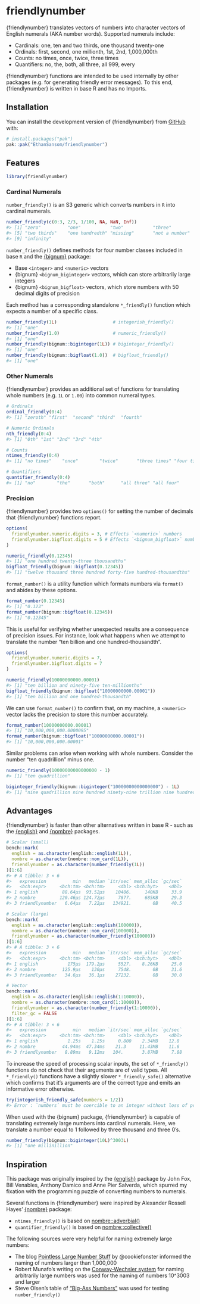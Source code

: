 
<!-- README.md is generated from README.Rmd. Please edit that file -->

# friendlynumber

<!-- badges: start -->
<!-- badges: end -->

{friendlynumber} translates vectors of numbers into character vectors of
English numerals (AKA number words). Supported numerals include:

- Cardinals: one, ten and two thirds, one thousand twenty-one
- Ordinals: first, second, one millionth, 1st, 2nd, 1,000,000th
- Counts: no times, once, twice, three times
- Quantifiers: no, the, both, all three, all 999, every

{friendlynumber} functions are intended to be used internally by other
packages (e.g. for generating friendly error messages). To this end,
{friendlynumber} is written in base R and has no Imports.

## Installation

You can install the development version of {friendlynumber} from
[GitHub](https://github.com/) with:

``` r
# install.packages("pak")
pak::pak("EthanSansom/friendlynumber")
```

## Features

``` r
library(friendlynumber)
```

### Cardinal Numerals

`number_friendly()` is an S3 generic which converts numbers in `R` into
cardinal numerals.

``` r
number_friendly(c(0:3, 2/3, 1/100, NA, NaN, Inf))
#> [1] "zero"          "one"           "two"           "three"        
#> [5] "two thirds"    "one hundredth" "missing"       "not a number" 
#> [9] "infinity"
```

`number_friendly()` defines methods for four number classes included in
base `R` and the [{bignum}](https://davidchall.github.io/bignum/)
package:

- Base `<integer>` and `<numeric>` vectors
- {bignum} `<bignum_biginteger>` vectors, which can store arbitrarily
  large integers
- {bignum} `<bignum_bigfloat>` vectors, which store numbers with 50
  decimal digits of precision

Each method has a corresponding standalone `*_friendly()` function which
expects a number of a specific class.

``` r
number_friendly(1L)                     # integerish_friendly()
#> [1] "one"
number_friendly(1.0)                    # numeric_friendly()
#> [1] "one"
number_friendly(bignum::biginteger(1L)) # biginteger_friendly()
#> [1] "one"
number_friendly(bignum::bigfloat(1.0))  # bigfloat_friendly()
#> [1] "one"
```

### Other Numerals

{friendlynumber} provides an additional set of functions for translating
whole numbers (e.g. `1L` or `1.00`) into common numeral types.

``` r
# Ordinals
ordinal_friendly(0:4)
#> [1] "zeroth" "first"  "second" "third"  "fourth"

# Numeric Ordinals
nth_friendly(0:4)
#> [1] "0th" "1st" "2nd" "3rd" "4th"

# Counts
ntimes_friendly(0:4)
#> [1] "no times"    "once"        "twice"       "three times" "four times"

# Quantifiers
quantifier_friendly(0:4)
#> [1] "no"        "the"       "both"      "all three" "all four"
```

### Precision

{friendlynumber} provides two `options()` for setting the number of
decimals that {friendlynumber} functions report.

``` r
options(
  friendlynumber.numeric.digits = 3, # Effects `<numeric>` numbers
  friendlynumber.bigfloat.digits = 5 # Effects `<bignum_bigfloat>` numbers
)

numeric_friendly(0.12345)
#> [1] "one hundred twenty-three thousandths"
bigfloat_friendly(bignum::bigfloat(0.12345))
#> [1] "twelve thousand three hundred forty-five hundred-thousandths"
```

`format_number()` is a utility function which formats numbers via
`format()` and abides by these options.

``` r
format_number(0.12345)
#> [1] "0.123"
format_number(bignum::bigfloat(0.12345))
#> [1] "0.12345"
```

This is useful for verifying whether unexpected results are a
consequence of precision issues. For instance, look what happens when we
attempt to translate the number “ten billion and one
hundred-thousandth”.

``` r
options(
  friendlynumber.numeric.digits = 7, 
  friendlynumber.bigfloat.digits = 7
)

numeric_friendly(10000000000.00001)
#> [1] "ten billion and ninety-five ten-millionths"
bigfloat_friendly(bignum::bigfloat("10000000000.00001"))
#> [1] "ten billion and one hundred-thousandth"
```

We can use `format_number()` to confirm that, on my machine, a
`<numeric>` vector lacks the precision to store this number accurately.

``` r
format_number(10000000000.00001)
#> [1] "10,000,000,000.0000095"
format_number(bignum::bigfloat("10000000000.00001"))
#> [1] "10,000,000,000.00001"
```

Similar problems can arise when working with whole numbers. Consider the
number “ten quadrillion” minus one.

``` r
numeric_friendly(10000000000000000 - 1)
#> [1] "ten quadrillion"
```

``` r
biginteger_friendly(bignum::biginteger("10000000000000000") - 1L)
#> [1] "nine quadrillion nine hundred ninety-nine trillion nine hundred ninety-nine billion nine hundred ninety-nine million nine hundred ninety-nine thousand nine hundred ninety-nine"
```

## Advantages

{friendlynumber} is faster than other alternatives written in base R -
such as the
[{english}](https://cran.r-project.org/web/packages/english/index.html)
and [{nombre}](https://nombre.rossellhayes.com/) packages.

``` r
# Scalar (small)
bench::mark(
  english = as.character(english::english(1L)),
  nombre = as.character(nombre::nom_card(1L)),
  friendlynumber = as.character(number_friendly(1L))
)[1:6]
#> # A tibble: 3 × 6
#>   expression          min   median `itr/sec` mem_alloc `gc/sec`
#>   <bch:expr>     <bch:tm> <bch:tm>     <dbl> <bch:byt>    <dbl>
#> 1 english         88.64µs  93.52µs    10406.     140KB     33.9
#> 2 nombre         120.46µs 124.72µs     7877.     685KB     29.3
#> 3 friendlynumber   6.64µs   7.22µs   134921.        0B     40.5
```

``` r
# Scalar (large)
bench::mark(
  english = as.character(english::english(100000)),
  nombre = as.character(nombre::nom_card(100000)),
  friendlynumber = as.character(number_friendly(100000))
)[1:6]
#> # A tibble: 3 × 6
#>   expression          min   median `itr/sec` mem_alloc `gc/sec`
#>   <bch:expr>     <bch:tm> <bch:tm>     <dbl> <bch:byt>    <dbl>
#> 1 english           175µs  179.2µs     5527.    8.26KB     25.0
#> 2 nombre          125.9µs    130µs     7548.        0B     31.6
#> 3 friendlynumber   34.6µs   36.1µs    27232.        0B     30.0
```

``` r
# Vector
bench::mark(
  english = as.character(english::english(1:10000)),
  nombre = as.character(nombre::nom_card(1:10000)),
  friendlynumber = as.character(number_friendly(1:10000)),
  filter_gc = FALSE
)[1:6]
#> # A tibble: 3 × 6
#>   expression          min   median `itr/sec` mem_alloc `gc/sec`
#>   <bch:expr>     <bch:tm> <bch:tm>     <dbl> <bch:byt>    <dbl>
#> 1 english           1.25s    1.25s     0.800    2.34MB    12.8 
#> 2 nombre          44.94ms  47.34ms    21.3     11.43MB    11.6 
#> 3 friendlynumber   8.89ms   9.12ms   104.       3.87MB     7.88
```

To increase the speed of processing scalar inputs, the set of
`*_friendly()` functions do not check that their arguments are of valid
types. All `*_friendly()` functions have a slightly slower
`*_friendly_safe()` alternative which confirms that it’s arguments are
of the correct type and emits an informative error otherwise.

``` r
try(integerish_friendly_safe(numbers = 1/2))
#> Error : `numbers` must be coercible to an integer without loss of precision.
```

When used with the {bignum} package, {friendlynumber} is capable of
translating extremely large numbers into cardinal numerals. Here, we
translate a number equal to 1 followed by three thousand and three 0’s.

``` r
number_friendly(bignum::biginteger(10L)^3003L)
#> [1] "one millinillion"
```

## Inspiration

This package was originally inspired by the
[{english}](https://cran.r-project.org/web/packages/english/index.html)
package by John Fox, Bill Venables, Anthony Damico and Anne Pier
Salverda, which spurred my fixation with the programming puzzle of
converting numbers to numerals.

Several functions in {friendlynumber} were inspired by Alexander Rossell
Hayes’ [{nombre}](https://nombre.rossellhayes.com/) package:

- `ntimes_friendly()` is based on
  [nombre::adverbial()](https://nombre.rossellhayes.com/reference/adverbial.html)
- `quantifier_friendly()` is based on
  [nombre::collective()](https://nombre.rossellhayes.com/reference/collective.html)

The following sources were very helpful for naming extremely large
numbers:

- The blog [Pointless Large Number
  Stuff](https://sites.google.com/site/pointlesslargenumberstuff/home/1/extendedillions1)
  by @cookiefonster informed the naming of numbers larger than 1,000,000
- Robert Munafo’s writing on the [Conway-Wechsler
  system](https://www.mrob.com/pub/math/largenum.html#conway-wechsler)
  for naming arbitrarily large numbers was used for the naming of
  numbers 10^3003 and larger
- Steve Olsen’s table of [“Big-Ass
  Numbers”](https://www.olsenhome.com/bignumbers/) was used for testing
  `number_friendly()`

